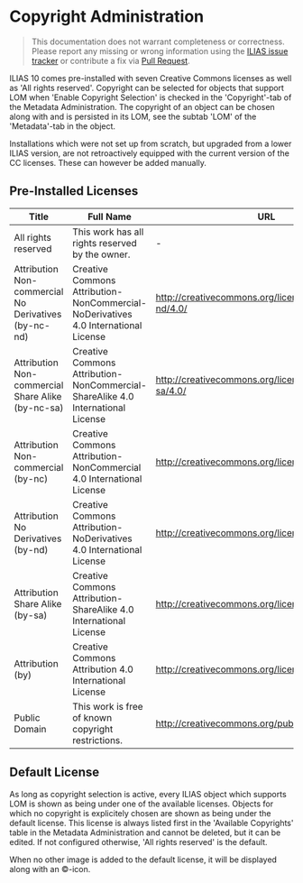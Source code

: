 # Copyright Administration

> This documentation does not warrant completeness or correctness. Please report any
missing or wrong information using the [ILIAS issue tracker](https://mantis.ilias.de)
or contribute a fix via [Pull Request](../../../docs/development/contributing.md#pull-request-to-the-repositories).

ILIAS 10 comes pre-installed with seven Creative Commons licenses as well
as 'All rights reserved'. Copyright can be selected for objects that support
LOM when 'Enable Copyright Selection' is checked in the 'Copyright'-tab
of the Metadata Administration. The copyright of an object can be chosen
along with and is persisted in its LOM, see the subtab 'LOM' of the
'Metadata'-tab in the object.

Installations which were not set up from scratch, but upgraded from a
lower ILIAS version, are not retroactively equipped with the current
version of the CC licenses. These can however be added manually.

## Pre-Installed Licenses

| Title                                                | Full Name                                                                          | URL                                               | Image URL                                                                   |
|------------------------------------------------------|------------------------------------------------------------------------------------|---------------------------------------------------|-----------------------------------------------------------------------------|
| All rights reserved                                  | This work has all rights reserved by the owner.                                    | -                                                 | -                                                                           |
| Attribution Non-commercial No Derivatives (by-nc-nd) | Creative Commons Attribution-NonCommercial-NoDerivatives 4.0 International License | http://creativecommons.org/licenses/by-nc-nd/4.0/ | https://mirrors.creativecommons.org/presskit/buttons/88x31/svg/by-nc-nd.svg |
| Attribution Non-commercial Share Alike (by-nc-sa)    | Creative Commons Attribution-NonCommercial-ShareAlike 4.0 International License    | http://creativecommons.org/licenses/by-nc-sa/4.0/ | https://mirrors.creativecommons.org/presskit/buttons/88x31/svg/by-nc-sa.svg |
| Attribution Non-commercial (by-nc)                   | Creative Commons Attribution-NonCommercial 4.0 International License               | http://creativecommons.org/licenses/by-nc/4.0/    | https://mirrors.creativecommons.org/presskit/buttons/88x31/svg/by-nc.svg    |
| Attribution No Derivatives (by-nd)                   | Creative Commons Attribution-NoDerivatives 4.0 International License               | http://creativecommons.org/licenses/by-nd/4.0/    | https://mirrors.creativecommons.org/presskit/buttons/88x31/svg/by-nd.svg    |
| Attribution Share Alike (by-sa)                      | Creative Commons Attribution-ShareAlike 4.0 International License                  | http://creativecommons.org/licenses/by-sa/4.0/    | https://mirrors.creativecommons.org/presskit/buttons/88x31/svg/by-sa.svg    |
| Attribution (by)                                     | Creative Commons Attribution 4.0 International License                             | http://creativecommons.org/licenses/by/4.0/       | https://mirrors.creativecommons.org/presskit/buttons/88x31/svg/by.svg       |
| Public Domain                                        | This work is free of known copyright restrictions.                                 | http://creativecommons.org/publicdomain/zero/1.0/ | https://mirrors.creativecommons.org/presskit/buttons/88x31/svg/cc-zero.svg  |

## Default License

As long as copyright selection is active, every ILIAS object which supports
LOM is shown as being under one of the available licenses. Objects for which
no copyright is explicitely chosen are shown as being under the default
license. This license is always listed first in the 'Available Copyrights' table in
the Metadata Administration and cannot be deleted, but it can be edited. If 
not configured otherwise, 'All rights reserved' is the default.

When no other image is added to the default license, it will be
displayed along with an ©-icon.
